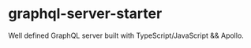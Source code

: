 # graphql-server-starter

Well defined GraphQL server built with TypeScript/JavaScript &amp;&amp; Apollo.
